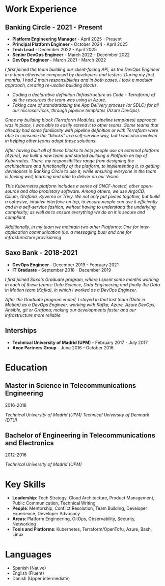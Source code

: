 # Work Experience

## Banking Circle - 2021 - Present

- **Platform Engineering Manager** - April 2025 - Present
- **Principal Platform Engineer** - October 2024 - April 2025
- **Tech Lead** - December 2022 - April 2025
- **Senior DevOps Engineer** - March 2022 - December 2022
- **DevOps Engineer** - March 2021 - March 2022

*I first joined the team building our client-facing API, as the DevOps Engineer in a team otherwise composed by developers and testers. During my first months, I had 2 main responsibilities and in both cases, I took a modular approach, creating re-usable building blocks.*

- *Coding a declarative definition (Infrastructure as Code - Terraform) of all the resources the team was using in Azure.*
- *Taking care of standardazing the App Delivery process (or SDLC) for all our microservices, through pipeline templates (Azure DevOps).*

*Once my building block (Terraform Modules, pipeline templates) approach was in place, I was able to easily extend it to other teams. Some teams that already had some familiarity with pipeline definition or with Terraform were able to consume the "blocks" in a self-service way, but I was also involved in helping other teams adopt these solutions.*

*After having built all of these blocks to help people use an external platform (Azure), we built a new team and started building a Platform on top of Kubernetes. There, my responsibilites range from designing the architechture and functionality of the platform, to implementing it, to getting developers in Banking Circle to use it; while ensuring everyone in the team is feeling well, learning and able to deliver on our Vision.*

*This Kubernetes platform includes a series of CNCF-hosted, other open-source and also propietary software. Among others, we use ArgoCD, Cilium, Grafana, Kyverno or Trivy. We not only put pieces together, but build a cohesive, intuitive interface on top, to ensure people can use it efficiently and in a self-service fashion, without having to understand the underlying complexity; as well as to ensure everything we do on it is secure and compliant*

*Additionally, in my team we maintain two other Platforms: One for inter-application communication (i.e. a messaging bus) and one for infrasturecture provisioning*

## Saxo Bank - 2018-2021

- **DevOps Engineer** - December 2019 - February 2021
- **IT Graduate** - September 2018 - December 2019

*I first joined Saxo's Graduate program, where I spent some months working in each of these teams: Data Science, Data Engineering and finally the Data in Motion team (Kafka), in which I worked as a DevOps Engineer.*

*After the Graduate program ended, I stayed in that last team (Data in Motion) as a DevOps Engineer, working with Kafka, Azure, Azure DevOps, Ansible, git or Grafana; making our developments faster and our infrastructure more reliable*

## Interships

- **Technical University of Madrid (UPM)** - February 2017 - July 2017
- **Axon Partners Group** - June 2016 - October 2016

# Education

## Master in Science in Telecommunications Engineering

2016-2018

*Technical University of Madrid (UPM)*
*Technical University of Denmark (DTU)*

## Bachelor of Engineering in Telecommunications and Electronics

2012-2016

*Technical University of Madrid (UPM)*

# Key Skills

- **Leadership**: Tech Strategy, Cloud Architecture, Product Management, Public Communication, Technical Writing
- **People**: Mentorship, Conflict Resolution, Team Building, Developer Experience, Developer Advocacy
- **Areas**: Platform Engineering, GitOps, Observability, Security, Networking
- **Tools and Platforms**: Kubernetes, Terraform/OpenTofu, Azure, Bash, Linux

# Languages

* Spanish (Native)
* English (Fluent)
* Danish (Upper intermediate)

